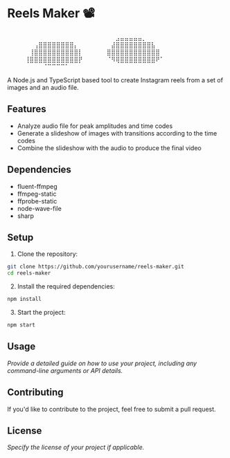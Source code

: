 # Reels Maker 📽️

⠀⠀⠀⠀⠀⠀⠀⠀⠀⠀⠀⠀⠀⠀⠀⠀
⠀⠀⠀⠀⠀⠀⠀⠀⣠⣤⣤⣤⣤⣤⡀⠀⠀
⠀⠀⠀⠀⠀⠀⢠⣿⣿⣿⣿⣿⣿⣿⣿⡄⠀
⠀⠀⠀⠀⠀⠀⣼⣿⣿⣿⣿⣿⣿⣿⣿⣧⠀
⠀⠀⠀⠀⠀⢸⣿⣿⣿⣿⣿⣿⣿⣿⣿⣿⡇
⠀⠀⠀⠀⠀⣿⣿⣿⣿⣿⣿⣿⣿⣿⣿⣿⣿⠀
⠀⠀⠀⠀⢸⣿⣿⣿⣿⣿⣿⣿⣿⣿⣿⣿⡟⠀
⠀⠀⠀⠀⠈⠻⢿⣿⣿⣿⣿⣿⣿⣿⣿⠟⠁⠀
⠀⠀⠀⠀⠀⠀⠀⠀⠈⠉⠉⠉⠉⠁⠀⠀⠀⠀


A Node.js and TypeScript based tool to create Instagram reels from a set of images and an audio file.

## Features

- Analyze audio file for peak amplitudes and time codes
- Generate a slideshow of images with transitions according to the time codes
- Combine the slideshow with the audio to produce the final video

## Dependencies

- fluent-ffmpeg
- ffmpeg-static
- ffprobe-static
- node-wave-file
- sharp

## Setup

1. Clone the repository:

```BASH
git clone https://github.com/yourusername/reels-maker.git
cd reels-maker
```

2. Install the required dependencies:

```BASH
npm install
```

3. Start the project:

```BASH
npm start
```

## Usage

*Provide a detailed guide on how to use your project, including any command-line arguments or API details.*

## Contributing

If you'd like to contribute to the project, feel free to submit a pull request.

## License

*Specify the license of your project if applicable.*
